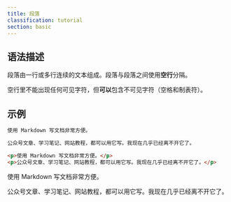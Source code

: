 ```yaml
---
title: 段落
classification: tutorial
section: basic
---
```


## 语法描述

段落由一行或多行连续的文本组成。段落与段落之间使用**空行**分隔。

空行里不能出现任何可见字符，但**可以**包含不可见字符（空格和制表符）。

## 示例

```md
使用 Markdown 写文档非常方便。

公众号文章、学习笔记、网站教程，都可以用它写。我现在几乎已经离不开它了。
```

```html
<p>使用 Markdown 写文档非常方便。</p>
<p>公众号文章、学习笔记、网站教程，都可以用它写。我现在几乎已经离不开它了。</p>
```

<div class="exmp">
  <p>使用 Markdown 写文档非常方便。</p>
  <p>公众号文章、学习笔记、网站教程，都可以用它写。我现在几乎已经离不开它了。</p>
</div>

